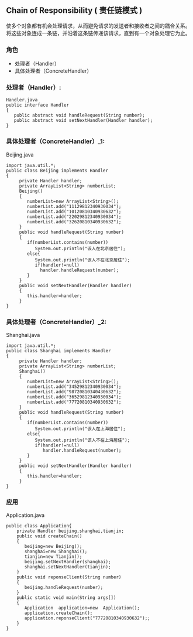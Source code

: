 ## Chain of Responsibility ( 责任链模式 ) ##

使多个对象都有机会处理请求，从而避免请求的发送者和接收者之间的耦合关系。将这些对象连成一条链，并沿着这条链传递该请求，直到有一个对象处理它为止。

### 角色 ###
* 处理者（Handler） 
* 具体处理者（ConcreteHandler） 


### 处理者（Handler）: ###
    Handler.java 
    public interface Handler
    {
       public abstract void handleRequest(String number);
       public abstract void setNextHandler(Handler handler);
    }



### 具体处理者（ConcreteHandler）_1: ###
Beijing.java
    
    import java.util.*;
    public class Beijing implements Handler
    {
         private Handler handler;    
         private ArrayList<String> numberList; 
         Beijing()
         {
            numberList=new ArrayList<String>();
            numberList.add("11129812340930034"); 
            numberList.add("10120810340930632");
            numberList.add("22029812340930034"); 
            numberList.add("32620810340930632");
         }
         public void handleRequest(String number)
         {
            if(numberList.contains(number))
               System.out.println("该人在北京居住");
            else{
               System.out.println("该人不在北京居住");
               if(handler!=null)
                 handler.handleRequest(number);    
            }
         }
         public void setNextHandler(Handler handler)
         {
            this.handler=handler;
         }
    }
    

### 具体处理者（ConcreteHandler）_2: ###

Shanghai.java
    
    import java.util.*;
    public class Shanghai implements Handler
    {
         private Handler handler;            
         private ArrayList<String> numberList; 
         Shanghai()
         {
            numberList=new ArrayList<String>();
            numberList.add("34529812340930034"); 
            numberList.add("98720810340430632");
            numberList.add("36529812340930034"); 
            numberList.add("77720810340930632");
         }
         public void handleRequest(String number)
         {
            if(numberList.contains(number))
               System.out.println("该人在上海居住");
            else{
               System.out.println("该人不在上海居住");
               if(handler!=null)
                  handler.handleRequest(number);     
            }
         }
         public void setNextHandler(Handler handler)
         {
            this.handler=handler;
         }
    }
    
    

### 应用 ###

Application.java

    public class Application{
        private Handler beijing,shanghai,tianjin;   
        public void createChain()
        {       
           beijing=new Beijing();
           shanghai=new Shanghai();
           tianjin=new Tianjin();
           beijing.setNextHandler(shanghai);
           shanghai.setNextHandler(tianjin);
        }
        public void reponseClient(String number)
        {  
           beijing.handleRequest(number);
        }
        public static void main(String args[])
        {
           Application  application=new  Application();
           application.createChain();
           application.reponseClient("77720810340930632");;
        }
    }
    

